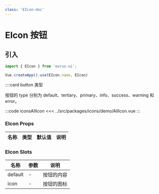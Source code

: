 ```yaml
---
class: 'EIcon-doc'
---
```

# EIcon 按钮

## 引入

```javascript
import { EIcon } from 'eurus-ui';

Vue.createApp().use(EIcon.name, EIcon)
```

::::card button 类型

按钮的 type 分别为 default、tertiary、primary、info、success、warning 和 error。

:::code iconsAllIcon
<<< ../src/packages/icons/demo/AllIcon.vue
:::


### EIcon Props

| 名称 | 类型 | 默认值 | 说明 |
| --- | --- | --- | --- |



###  EIcon Slots

| 名称    | 参数 | 说明       |
| ------- | ---- | ---------- |
| default | -    | 按钮的内容 |
| icon    | -    | 按钮的图标 |
